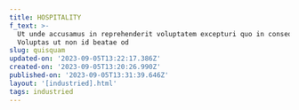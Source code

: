 ```yaml
---
title: HOSPITALITY
f_text: >-
  Ut unde accusamus in reprehenderit voluptatem excepturi quo in consequatur.
  Voluptas ut non id beatae od
slug: quisquam
updated-on: '2023-09-05T13:22:17.386Z'
created-on: '2023-09-05T13:20:26.990Z'
published-on: '2023-09-05T13:31:39.646Z'
layout: '[industried].html'
tags: industried
---
```



